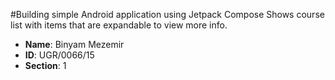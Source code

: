 #Building simple Android application using Jetpack Compose
Shows course list with items that are expandable to view more info.
- **Name**: Binyam Mezemir
- **ID**: UGR/0066/15
- **Section**: 1
